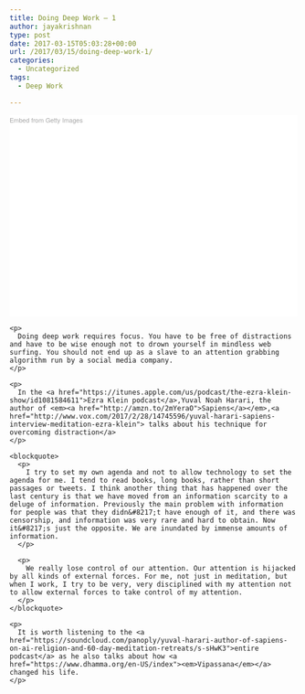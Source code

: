 ```yaml
---
title: Doing Deep Work – 1
author: jayakrishnan
type: post
date: 2017-03-15T05:03:28+00:00
url: /2017/03/15/doing-deep-work-1/
categories:
  - Uncategorized
tags:
  - Deep Work

---
```

<div class="getty embed image" style="background-color: #fff; display: inline-block; font-family: 'Helvetica Neue',Helvetica,Arial,sans-serif; color: #a7a7a7; font-size: 11px; width: 100%; max-width: 594px;">
  <div style="padding: 0; margin: 0; text-align: left;">
    <a style="color: #a7a7a7; text-decoration: none; font-weight: normal !important; border: none; display: inline-block;" href="http://www.gettyimages.com/detail/600964036" target="_blank">Embed from Getty Images</a>
  </div>
  
  <div style="overflow: hidden; position: relative; height: 0; padding: 66.835017% 0 0 0; width: 100%;">
  </div>
  
  <p style="margin: 0;">
    </div> 
    
    <p>
      Doing deep work requires focus. You have to be free of distractions and have to be wise enough not to drown yourself in mindless web surfing. You should not end up as a slave to an attention grabbing algorithm run by a social media company.
    </p>
    
    <p>
      In the <a href="https://itunes.apple.com/us/podcast/the-ezra-klein-show/id1081584611">Ezra Klein podcast</a>,Yuval Noah Harari, the author of <em><a href="http://amzn.to/2mYeraO">Sapiens</a></em>,<a href="http://www.vox.com/2017/2/28/14745596/yuval-harari-sapiens-interview-meditation-ezra-klein"> talks about his technique for overcoming distraction</a>
    </p>
    
    <blockquote>
      <p>
        I try to set my own agenda and not to allow technology to set the agenda for me. I tend to read books, long books, rather than short passages or tweets. I think another thing that has happened over the last century is that we have moved from an information scarcity to a deluge of information. Previously the main problem with information for people was that they didn&#8217;t have enough of it, and there was censorship, and information was very rare and hard to obtain. Now it&#8217;s just the opposite. We are inundated by immense amounts of information.
      </p>
      
      <p>
        We really lose control of our attention. Our attention is hijacked by all kinds of external forces. For me, not just in meditation, but when I work, I try to be very, very disciplined with my attention not to allow external forces to take control of my attention.
      </p>
    </blockquote>
    
    <p>
      It is worth listening to the <a href="https://soundcloud.com/panoply/yuval-harari-author-of-sapiens-on-ai-religion-and-60-day-meditation-retreats/s-sHwK3">entire podcast</a> as he also talks about how <a href="https://www.dhamma.org/en-US/index"><em>Vipassana</em></a> changed his life.
    </p>